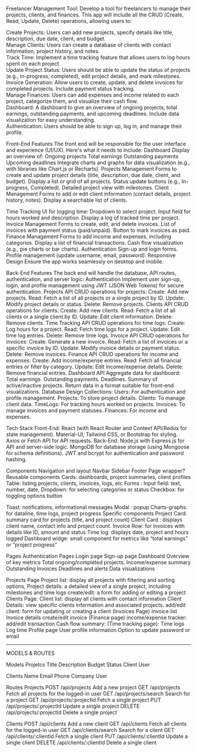 Freelancer Management Tool: Develop a tool for freelancers to manage their projects, clients, and finances. This app will include all the CRUD (Create, Read, Update, Delete) operations, allowing users to:
 	
Create Projects: Users can add new projects, specify details like title, description, due date, client, and budget. 	
Manage Clients: Users can create a database of clients with contact information, project history, and notes. 	
Track Time: Implement a time tracking feature that allows users to log hours spent on each project. 	
Update Project Status: Users should be able to update the status of projects (e.g., in-progress, completed), edit project details, and mark milestones. 	
Invoice Generation: Allow users to create, update, and delete invoices for completed projects. Include payment status tracking. 	
Manage Finances: Users can add expenses and income related to each project, categorize them, and visualize their cash flow. 	
Dashboard: A dashboard to give an overview of ongoing projects, total earnings, outstanding payments, and upcoming deadlines. Include data visualization for easy understanding. 	
Authentication: Users should be able to sign up, log in, and manage their profile.

Front-End Features
The front end will be responsible for the user interface and experience (UI/UX). Here's what it needs to include:
Dashboard
Display an overview of:
Ongoing projects
Total earnings
Outstanding payments
Upcoming deadlines
Integrate charts and graphs for data visualization (e.g., with libraries like Chart.js or Recharts).
Projects Management
Forms to create and update project details (title, description, due date, client, and budget).
Display a list or grid of all projects.
Status update buttons (e.g., In-progress, Completed).
Detailed project view with milestones.
Client Management
Forms to add or edit client information (contact details, project history, notes).
Display a searchable list of clients.

Time Tracking
UI for logging time:
Dropdown to select project.
Input field for hours worked and description.
Display a log of tracked time per project.
Invoice Management
Forms to create, edit, and delete invoices.
List of invoices with payment status (paid/unpaid).
Button to mark invoices as paid.
Finance Management
Forms to add income and expenses, including categories.
Display a list of financial transactions.
Cash flow visualization (e.g., pie charts or bar charts).
Authentication
Sign-up and login forms.
Profile management (update username, email, password).
Responsive Design
Ensure the app works seamlessly on desktop and mobile.

Back-End Features
The back end will handle the database, API routes, authentication, and server logic:
Authentication
Implement user sign-up, login, and profile management using JWT (JSON Web Tokens) for secure authentication.
Projects API
CRUD operations for projects:
Create: Add new projects.
Read: Fetch a list of all projects or a single project by ID.
Update: Modify project details or status.
Delete: Remove projects.
Clients API
CRUD operations for clients:
Create: Add new clients.
Read: Fetch a list of all clients or a single client by ID.
Update: Edit client information.
Delete: Remove clients.
Time Tracking API
CRUD operations for time logs:
Create: Log hours for a project.
Read: Fetch time logs for a project.
Update: Edit time log entries.
Delete: Remove time logs.
Invoice API
CRUD operations for invoices:
Create: Generate a new invoice.
Read: Fetch a list of invoices or a specific invoice by ID.
Update: Modify invoice details or payment status.
Delete: Remove invoices.
Finance API
CRUD operations for income and expenses:
Create: Add income/expense entries.
Read: Fetch all financial entries or filter by category.
Update: Edit income/expense details.
Delete: Remove financial entries.
Dashboard API
Aggregate data for dashboard:
Total earnings.
Outstanding payments.
Deadlines.
Summary of active/inactive projects.
Return data in a format suitable for front-end visualizations.
Database Design
Collections:
Users: For authentication and profile management.
Projects: To store project details.
Clients: To manage client data.
TimeLogs: For tracking hours worked on projects.
Invoices: To manage invoices and payment statuses.
Finances: For income and expenses.

Tech Stack
Front-End:
React (with React Router and Context API/Redux for state management).
Material-UI, Tailwind CSS, or Bootstrap for styling.
Axios or Fetch API for API requests.
Back-End:
Node.js with Express.js for API and server-side logic.
MongoDB for database storage (using Mongoose for schema definitions).
JWT and bcrypt for authentication and password hashing.

Components
Navigation and layout
Navbar
Sidebar
Footer
Page wrapper?
Reusable components
Cards: dashboards, project summaries, client profiles
Table: listing projects, clients, invoices, logs, etc
Forms :
Input field: text, number, date,
Dropdown: for selecting categories or status
Checkbox: for toggling options
button

 Toast: notifications, informational messages
Modal : popup
Charts-graphs: for dataline, time logs, project progress
Specific components
Project Card: summary card for projects (title, and project count)
Client Card : displays client name, contact info and project count.
Invoice Row: for invoices with details like ID, amount and status
Time log: displays date, project and hours logged
Dashboard widge: small component for metrics like “total earnings” or “project progress”

Pages
Authentication Pages 
Login page
Sign-up page 
Dashboard
Overview of key metrics
Total ongoing/completed projects.
Income/expense summary
Outstanding Invoices
Deadlines and alerts
Data visualizations

Projects Page
Project list: display all projects with filtering and sorting options,
Project details: a detailed view of a single project, including milestones and time logs
create/edit: a form for adding or editing a project
Clients Page:
Client list: display all clients with contact information
Client Details: view specific clients information and associated projects.
add/edit client: form for updating or creating a client
(Invoices Page)
Invoice list
Invoice details
create/edit invoice
(Finance page)
income/expense tracker:
add/edit transaction
Cash flow summary:
(Time tracking page): 
Time logs
Log time
Profile page
User profile information
Option to update password or email


-----------------------------------------------
MODELS & ROUTES


Models
  Projetcs
    Title
    Description
    Budget
    Status
    Client
    User


  Clients
    Name
    Email
    Phone
    Company
    User


Routes
  Projects
    POST /api/projects Add a new project
    GET /api/projects Fetch all projects for the logged-in user
    GET /api/projects/search Search for a project
    GET /api/projects/:projectId Fetch a single project
    PUT /api/projects/:projectId Update a single project
    DELETE /api/projects/:projectId Delete a single project

  Clients
    POST /api/clients Add a new client
    GET /api/clients Fetch all clients for the logged-in user
    GET /api/clients/search Search for a client
    GET /api/clients/:clientId Fetch a single client
    PUT /api/clients/:clientId Update a single client
    DELETE /api/clients/:clientId Delete a single client


  
    
















